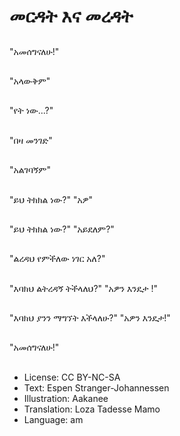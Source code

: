 # መርዳት እና መረዳት

##
"አመሰግናለሁ!"

##
"አላውቅም"

##
"የት ነው...?"

##
"በዛ መንገድ"

##
"አልገባኝም"

##
"ይህ ትክክል ነው?" "አዎ"

##
"ይህ ትክክል ነው?" "አይደለም?"

##
"ልረዳህ የምችለው ነገር አለ?"

##
"እባክህ ልትረዳኝ ትችላለህ?" "አዎን እንዴታ !"

##
"እባክህ ያንን ማግኘት እችላለሁ?" "አዎን እንዴታ!"

##
"አመሰግናለሁ!"

##
* License: CC BY-NC-SA
* Text: Espen Stranger-Johannessen
* Illustration: Aakanee
* Translation: Loza Tadesse Mamo
* Language: am
